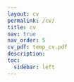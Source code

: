 ```yaml
---
layout: cv
permalink: /cv/
title: cv
nav: true
nav_order: 5
cv_pdf: temp_cv.pdf
description:
toc:
  sidebar: left
---
```

